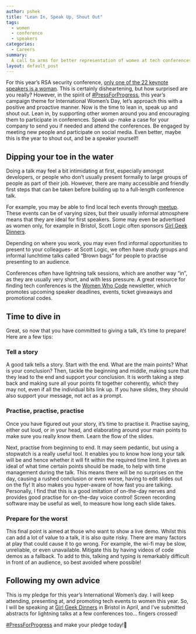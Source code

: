 ```yaml
---
author: pshek
title: "Lean In, Speak Up, Shout Out"
tags:
  - women
  - conference
  - speakers
categories:
  - Careers
summary:
  A call to arms for better representation of women at tech conferences, followed by some practical tips for first-time speakers.
layout: default_post
---
```


For this year’s RSA security conference, [only one of the 22 keynote speakers is a woman](https://www.theregister.co.uk/2018/03/07/oursa_women_in_infosec_conference/). This is certainly disheartening, but how surprised are you really? However, in the spirit of [#PressForProgress](https://www.internationalwomensday.com/PressforProgress), this year’s campaign theme for International Women’s Day, let’s approach this with a positive and proactive manner. Now is the time to lean in, speak up and shout out. Lean in, by supporting other women around you and encouraging them to participate in conferences. Speak up- make a case for your company to send you if needed and attend the conferences. Be engaged by meeting new people and participate on social media. Even better, maybe this is the year to shout out, and be a speaker yourself!

## Dipping your toe in the water
Doing a talk may feel a bit intimidating at first, especially amongst developers, or people who don’t usually present formally to large groups of people as part of their job. However, there are many accessible and friendly first steps that can be taken before building up to a full-length conference talk.

For example, you may be able to find local tech events through [meetup](https://www.meetup.com/). These events can be of varying sizes, but their usually informal atmosphere means that they are ideal for first speakers. Some may even be advertised as women only, for example in Bristol, Scott Logic often sponsors [Girl Geek Dinners](http://bristol.girlgeekdinners.com/).

Depending on where you work, you may even find informal opportunities to present to your colleagues- at Scott Logic, we often have study groups and informal lunchtime talks called “Brown bags” for people to practise presenting to an audience.

Conferences often have lightning talk sessions, which are another way “in”, as they are usually very short, and with less pressure. A great resource for finding tech conferences is the [Women Who Code](https://www.womenwhocode.com) newsletter, which promotes upcoming speaker deadlines, events, ticket giveaways and promotional codes.

## Time to dive in
Great, so now that you have committed to giving a talk, it’s time to prepare! Here are a few tips:

### Tell a story
A good talk tells a story. Start with the end. What are the main points? What is your conclusion? Then, tackle the beginning and middle, making sure that they lead to the end and support your conclusion. It is worth taking a step back and making sure all your points fit together coherently, which they may not, even if all the individual bits link up. If you have slides, they should also support your message, not act as a prompt.

### Practise, practise, practise
Once you have figured out your story, it’s time to practise it. Practise saying, either out loud, or in your head, and elaborating around your main points to make sure you really know them. Learn the flow of the slides.

Next, practise from beginning to end. It may seem pedantic, but using a stopwatch is a really useful tool. It enables you to know how long your talk will be and hence whether it will fit within the required time limit. It gives an ideal of what time certain points should be made, to help with time management during the talk. This means there will be no surprises on the day, causing a rushed conclusion or even worse, having to edit slides out on the fly! It also makes you hyper-aware of how fast you are talking. Personally, I find that this is a good imitation of on-the-day nerves and provides good practise for on-the-day voice control! Screen recording software may be useful as well, to measure how long each slide takes.

### Prepare for the worst
This final point is aimed at those who want to show a live demo. Whilst this can add a lot of value to a talk, it is also quite risky. There are many factors at play that could cause it to go wrong. For example, the wi-fi may be slow, unreliable, or even unavailable. Mitigate this by having videos of code demos as a fallback. To add to this, talking and typing is remarkably difficult in front of an audience, so best avoided where possible!

## Following my own advice
This is my pledge for this year’s International Women’s day. I will keep attending, presenting at, and promoting tech events to women this year. So, I will be speaking at [Girl Geek Dinners](https://www.meetup.com/Bristol-Girl-Geek-Dinners/) in Bristol in April, and I’ve submitted abstracts for lightning talks at a few conferences too… fingers crossed!

[#PressForProgress](https://www.internationalwomensday.com/PressforProgress) and make your pledge today!

